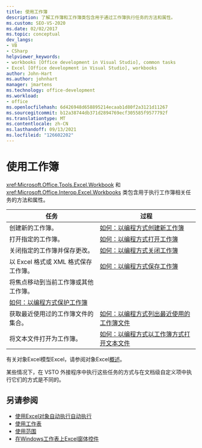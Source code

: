 ```yaml
---
title: 使用工作簿
description: 了解工作簿和工作簿类包含用于通过工作簿执行任务的方法和属性。
ms.custom: SEO-VS-2020
ms.date: 02/02/2017
ms.topic: conceptual
dev_langs:
- VB
- CSharp
helpviewer_keywords:
- workbooks [Office development in Visual Studio], common tasks
- Excel [Office development in Visual Studio], workbooks
author: John-Hart
ms.author: johnhart
manager: jmartens
ms.technology: office-development
ms.workload:
- office
ms.openlocfilehash: 6d426948d658895214ecaab1d80f2a3121d11267
ms.sourcegitcommit: b12a38744db371d2894769ecf305585f9577792f
ms.translationtype: MT
ms.contentlocale: zh-CN
ms.lasthandoff: 09/13/2021
ms.locfileid: "126602202"
---
```

# <a name="work-with-workbooks"></a>使用工作簿
  <xref:Microsoft.Office.Tools.Excel.Workbook> 和 <xref:Microsoft.Office.Interop.Excel.Workbooks> 类包含用于执行工作簿相关任务的方法和属性。

|任务|过程|
|----------|---------------|
|创建新的工作簿。|[如何：以编程方式创建新工作簿](../vsto/how-to-programmatically-create-new-workbooks.md)|
|打开指定的工作簿。|[如何：以编程方式打开工作簿](../vsto/how-to-programmatically-open-workbooks.md)|
|关闭指定的工作簿并保存更改。|[如何：以编程方式关闭工作簿](../vsto/how-to-programmatically-close-workbooks.md)|
|以 Excel 格式或 XML 格式保存工作簿。|[如何：以编程方式保存工作簿](../vsto/how-to-programmatically-save-workbooks.md)|
|将焦点移动到当前工作簿或其他工作簿。|
|[如何：以编程方式保护工作簿](../vsto/how-to-programmatically-protect-workbooks.md)|
|获取最近使用过的工作簿文件的集合。|[如何：以编程方式列出最近使用的工作簿文件](../vsto/how-to-programmatically-list-recently-used-workbook-files.md)|
|将文本文件打开为工作簿。|[如何：以编程方式以工作簿方式打开文本文件](../vsto/how-to-programmatically-open-text-files-as-workbooks.md)|

 有关对象Excel模型Excel，请参阅对象Excel[概述](../vsto/excel-object-model-overview.md)。

 某些情况下，在 VSTO 外接程序中执行这些任务的方式与在文档级自定义项中执行它们的方式是不同的。

## <a name="see-also"></a>另请参阅
- [使用Excel对象自动执行自动执行](../vsto/automating-excel-by-using-extended-objects.md)
- [使用工作表](../vsto/working-with-worksheets.md)
- [使用范围](../vsto/working-with-ranges.md)
- [在Windows工作表上Excel窗体控件](../vsto/using-windows-forms-controls-on-excel-worksheets.md)
